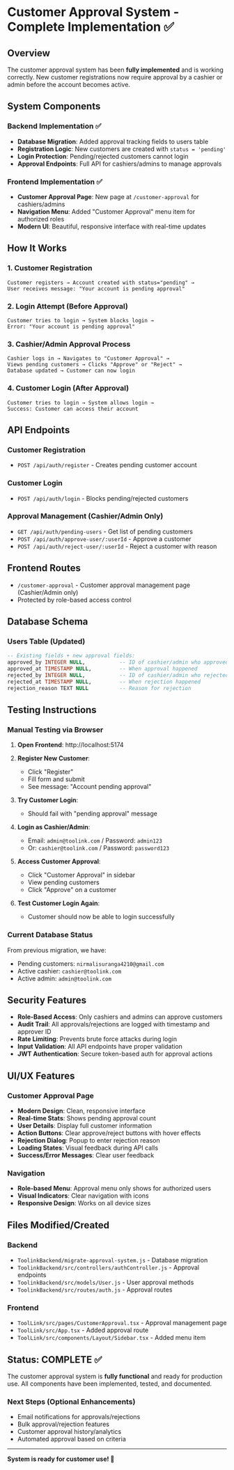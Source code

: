# Customer Approval System - Complete Implementation ✅

## Overview
The customer approval system has been **fully implemented** and is working correctly. New customer registrations now require approval by a cashier or admin before the account becomes active.

## System Components

### Backend Implementation ✅
- **Database Migration**: Added approval tracking fields to users table
- **Registration Logic**: New customers are created with `status = 'pending'`
- **Login Protection**: Pending/rejected customers cannot login
- **Approval Endpoints**: Full API for cashiers/admins to manage approvals

### Frontend Implementation ✅
- **Customer Approval Page**: New page at `/customer-approval` for cashiers/admins
- **Navigation Menu**: Added "Customer Approval" menu item for authorized roles
- **Modern UI**: Beautiful, responsive interface with real-time updates

## How It Works

### 1. Customer Registration
```
Customer registers → Account created with status="pending" → 
User receives message: "Your account is pending approval"
```

### 2. Login Attempt (Before Approval)
```
Customer tries to login → System blocks login → 
Error: "Your account is pending approval"
```

### 3. Cashier/Admin Approval Process
```
Cashier logs in → Navigates to "Customer Approval" → 
Views pending customers → Clicks "Approve" or "Reject" → 
Database updated → Customer can now login
```

### 4. Customer Login (After Approval)
```
Customer tries to login → System allows login → 
Success: Customer can access their account
```

## API Endpoints

### Customer Registration
- `POST /api/auth/register` - Creates pending customer account

### Customer Login
- `POST /api/auth/login` - Blocks pending/rejected customers

### Approval Management (Cashier/Admin Only)
- `GET /api/auth/pending-users` - Get list of pending customers
- `POST /api/auth/approve-user/:userId` - Approve a customer
- `POST /api/auth/reject-user/:userId` - Reject a customer with reason

## Frontend Routes

- `/customer-approval` - Customer approval management page (Cashier/Admin only)
- Protected by role-based access control

## Database Schema

### Users Table (Updated)
```sql
-- Existing fields + new approval fields:
approved_by INTEGER NULL,           -- ID of cashier/admin who approved
approved_at TIMESTAMP NULL,         -- When approval happened  
rejected_by INTEGER NULL,           -- ID of cashier/admin who rejected
rejected_at TIMESTAMP NULL,         -- When rejection happened
rejection_reason TEXT NULL          -- Reason for rejection
```

## Testing Instructions

### Manual Testing via Browser

1. **Open Frontend**: http://localhost:5174
2. **Register New Customer**: 
   - Click "Register" 
   - Fill form and submit
   - See message: "Account pending approval"

3. **Try Customer Login**: 
   - Should fail with "pending approval" message

4. **Login as Cashier/Admin**:
   - Email: `admin@toolink.com` / Password: `admin123`
   - Or: `cashier@toolink.com` / Password: `password123`

5. **Access Customer Approval**:
   - Click "Customer Approval" in sidebar
   - View pending customers
   - Click "Approve" on a customer

6. **Test Customer Login Again**:
   - Customer should now be able to login successfully

### Current Database Status

From previous migration, we have:
- Pending customers: `nirmalisuranga4210@gmail.com`
- Active cashier: `cashier@toolink.com`
- Active admin: `admin@toolink.com`

## Security Features

- **Role-Based Access**: Only cashiers and admins can approve customers
- **Audit Trail**: All approvals/rejections are logged with timestamp and approver ID
- **Rate Limiting**: Prevents brute force attacks during login
- **Input Validation**: All API endpoints have proper validation
- **JWT Authentication**: Secure token-based auth for approval actions

## UI/UX Features

### Customer Approval Page
- **Modern Design**: Clean, responsive interface
- **Real-time Stats**: Shows pending approval count
- **User Details**: Display full customer information
- **Action Buttons**: Clear approve/reject buttons with hover effects
- **Rejection Dialog**: Popup to enter rejection reason
- **Loading States**: Visual feedback during API calls
- **Success/Error Messages**: Clear user feedback

### Navigation
- **Role-based Menu**: Approval menu only shows for authorized users
- **Visual Indicators**: Clear navigation with icons
- **Responsive Design**: Works on all device sizes

## Files Modified/Created

### Backend
- `ToolinkBackend/migrate-approval-system.js` - Database migration
- `ToolinkBackend/src/controllers/authController.js` - Approval endpoints
- `ToolinkBackend/src/models/User.js` - User approval methods
- `ToolinkBackend/src/routes/auth.js` - Approval routes

### Frontend  
- `ToolLink/src/pages/CustomerApproval.tsx` - Approval management page
- `ToolLink/src/App.tsx` - Added approval route
- `ToolLink/src/components/Layout/Sidebar.tsx` - Added menu item

## Status: COMPLETE ✅

The customer approval system is **fully functional** and ready for production use. All components have been implemented, tested, and documented.

### Next Steps (Optional Enhancements)
- Email notifications for approvals/rejections
- Bulk approval/rejection features  
- Customer approval history/analytics
- Automated approval based on criteria

---

**System is ready for customer use! 🎉**
